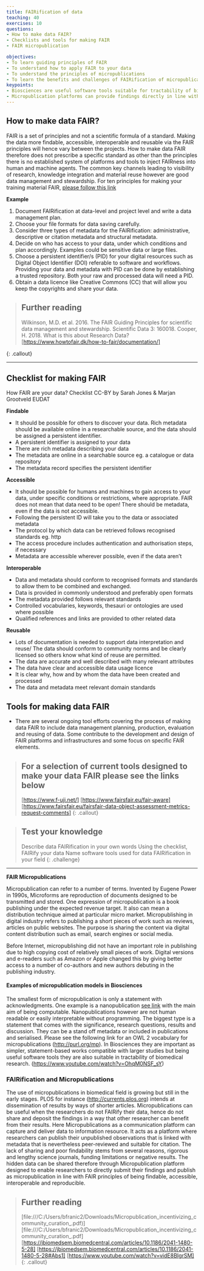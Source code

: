 ```yaml
---
title: FAIRification of data
teaching: 40
exercises: 10
questions:
- How to make data FAIR?
- Checklists and tools for making FAIR
- FAIR micropublication

objectives:
- To learn guiding principles of FAIR
- To understand how to apply FAIR to your data
- To understand the principles of micropublications
- To learn the benefits and challenges of FAIRification of micropublication platform 
keypoints:
- Biosciences are useful software tools suitable for tractability of biomedical research.
- Micropublication platforms can provide findings directly in line with the FAIR principles
---
```

## How to make data FAIR?

FAIR is a set of principles and not a scientific formula of a standard. Making the data more findable, accessible, interoperable and reusable via the FAIR principles will hence vary between the projects. How to make data FAIR therefore does not prescribe a specific standard as other than the principles there is no established system of platforms and tools to inject FAIRness into human and machine agents. The common key channels leading to visibility of research, knowledge integration and material reuse however are good data management and stewardship. For ten principles for making your training material FAIR, [please follow this link](https://journals.plos.org/ploscompbiol/article?id=10.1371/journal.pcbi.1007854)
 
**Example**
1. Document FAIRification at data-level and project level and write a data management plan.
2.    Choose your file formats for data saving carefully.  
3.    Consider three types of metadata for the FAIRification: administrative, descriptive or citation metadata and structural metadata.
4.  Decide on who has access to your data, under which conditions and plan accordingly. Examples could be sensitive data or large files.
5.   Choose a persistent identifier/s (PID) for your digital resources such as Digital Object Identifier (DOI) referable to software and workflows. Providing your data and metadata with PID can be done by establishing a trusted repository. Both your raw and processed data will need a PID.
6.   Obtain a data licence like Creative Commons (CC) that will allow you keep the copyrights and share your data.

> ## Further reading
> Wilkinson, M.D. et al. 2016. The FAIR Guiding Principles for scientific data management and stewardship. Scientific Data 3: 160018.
> Cooper, H. 2018. What is this about Research Data? [https://www.howtofair.dk/how-to-fair/documentation/]
> 
{: .callout} 
___
## Checklist for making FAIR
How FAIR are your data? Checklist CC-BY by Sarah Jones & Marjan Grootveld EUDAT

**Findable** 
- It should be possible for others to discover your data. Rich metadata should be available online in a researchable source, and the data should be assigned a persistent identifier. 
- A persistent identifier is assigned to your data
- There are rich metadata describing your data
- The metadata are online in a searchable source eg. a catalogue or data repository 
- The metadata record specifies the persistent identifier 

**Accessible**
- It should be possible for humans and machines to gain access to your data, under specific conditions or restrictions, where appropriate. FAIR does not mean that data need to be open! There should be metadata, even if the data is not accessible. 
- Following the persistent ID will take you to the data or associated metadata
- The protocol by which data can be retrieved follows recognised standards eg. http
- The access procedure includes authentication and authorisation steps, if necessary
- Metadata are accessible wherever possible, even if the data aren’t 

**Interoperable**
- Data and metadata should conform to recognised formats and standards to allow them to be combined and exchanged.
- Data is provided in commonly understood and preferably open formats
- The metadata provided follows relevant standards
- Controlled vocabularies, keywords, thesauri or ontologies are used where possible
- Qualified references and links are provided to other related data 

**Reusable**
- Lots of documentation is needed to support data interpretation and reuse/ The data should conform to community norms and be clearly licensed so others know what kind of reuse are permitted. 
- The data are accurate and well described with many relevant attributes
- The data have clear and accessible data usage licence 
- It is clear why, how and by whom the data have been created and processed
- The data and metadata meet relevant domain standards

## Tools for making data FAIR
- There are several ongoing tool efforts covering the process of making data FAIR to include data management planning, production, evaluation and reusing of data. Some contribute to the development and design of FAIR platforms and infrastructures and some focus on specific FAIR elements. 

> ## For a selection of current tools designed to make your data FAIR please see the links below
> [https://www.f-uji.net/]
> [https://www.fairsfair.eu/fair-aware]
> [https://www.fairsfair.eu/fairsfair-data-object-assessment-metrics-request-comments]
{: .callout}

> ## Test your knowledge
> Describe data FAIRification in your own words
> Using the checklist, FAIRify your data
> Name software tools used for data FAIRification in your field
{: .challenge}
___
**FAIR Micropublications**

Micropublication can refer to a number of terms. Invented by Eugene Power in 1990s, Microforms are reproduction of documents designed to be transmitted and stored.  One expression of micropublication is a book publishing under the expected revenue target. It also can mean a distribution technique aimed at particular micro market. Micropublishing in digital industry refers to publishing a short pieces of work such as reviews, articles on public websites. The purpose is sharing the content via digital content distribution such as email, search engines or social media.    

Before Internet, micropublishing did not have an important role in publishing due to high copying cost of relatively small pieces of work. Digital versions and e-readers such as Amazon or Apple changed this by giving better access to a number of co-authors and new authors debuting in the publishing industry.  
#### Examples of micropublication models in Biosciences
The smallest form of micropublication is only a statement with acknowledgments. One example is a nanopublication [see link](http://npmonitor.inn.ac) with the main aim of being computable. Nanopublications however are not human readable or easily interpretable without programming. The biggest type is a statement that comes with the significance, research questions, results and discussion. They can be a stand off metadata or included in publications and serialised. Please see the following link for an OWL 2 vocabulary for micropublications (http://purl.org/mp). In Biosciences they are important as simpler, statement-based works compatible with larger studies but being useful software tools they are also suitable in tractability of biomedical research.
(https://www.youtube.com/watch?v=OhqM0NSF_sY)

### FAIRification and Micropublications
The use of micropublications in biomedical field is growing but still in the early stages. PLOS for instance (http://currents.plos.org) intends at dissemination of results by ways of shorter articles. Micropublications can be useful when the researchers do not FAIRify their data, hence do not share and deposit the findings in a way that other researcher can benefit from their results. Here Micropublications as a communication platform can capture and deliver data to information resource. It acts as a platform where researchers can publish their unpublished observations that is linked with metadata that is nevertheless peer-reviewed and suitable for citation.
The lack of sharing and poor findability stems from several reasons, rigorous and lengthy science journals, funding limitations or negative results. The hidden data can be shared therefore through Micropublication platform designed to enable researchers to directly submit their findings and publish as micropublication in line with FAIR principles of being findable, accessible, interoperable and reproducible. 

> ## Further reading
> [file:///C:/Users/bfranic2/Downloads/Micropublication_incentivizing_community_curation_.pdf)]
> [file:///C:/Users/bfranic2/Downloads/Micropublication_incentivizing_community_curation_.pdf]
> [https://jbiomedsem.biomedcentral.com/articles/10.1186/2041-1480-5-28]
> [https://jbiomedsem.biomedcentral.com/articles/10.1186/2041-1480-5-28#Abs1]
> [https://www.youtube.com/watch?v=vidE8BIgrSM]
{: .callout}





